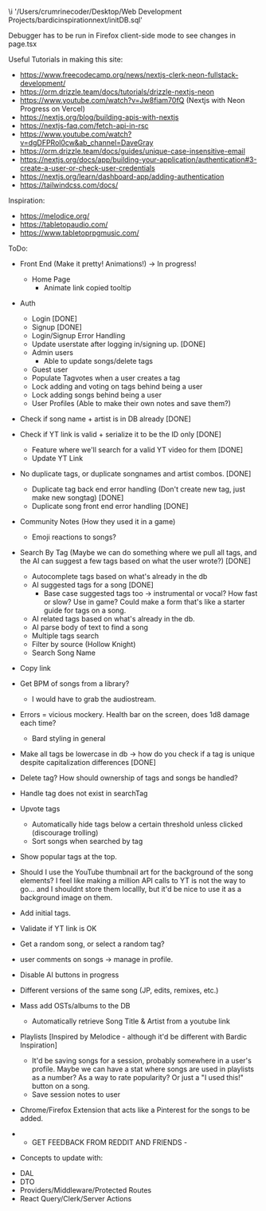 \i '/Users/crumrinecoder/Desktop/Web Development Projects/bardicinspirationnext/initDB.sql'

Debugger has to be run in Firefox client-side mode to see changes in page.tsx

Useful Tutorials in making this site:
* https://www.freecodecamp.org/news/nextjs-clerk-neon-fullstack-development/
* https://orm.drizzle.team/docs/tutorials/drizzle-nextjs-neon
* https://www.youtube.com/watch?v=Jw8fiam70fQ (Nextjs with Neon Progress on Vercel)
* https://nextjs.org/blog/building-apis-with-nextjs
* https://nextjs-faq.com/fetch-api-in-rsc
* https://www.youtube.com/watch?v=dgDFPRol0cw&ab_channel=DaveGray
* https://orm.drizzle.team/docs/guides/unique-case-insensitive-email
* https://nextjs.org/docs/app/building-your-application/authentication#3-create-a-user-or-check-user-credentials
* https://nextjs.org/learn/dashboard-app/adding-authentication
* https://tailwindcss.com/docs/

Inspiration:
* https://melodice.org/
* https://tabletopaudio.com/
* https://www.tabletoprpgmusic.com/



ToDo:
* Front End (Make it pretty! Animations!)
    -> In progress!
    * Home Page
        * Animate link copied tooltip
* Auth
    * Login [DONE]
    * Signup [DONE]
    * Login/Signup Error Handling
    * Update userstate after logging in/signing up. [DONE]
    * Admin users
        * Able to update songs/delete tags
    * Guest user
    * Populate Tagvotes when a user creates a tag 
    * Lock adding and voting on tags behind being a user
    * Lock adding songs behind being a user
    * User Profiles (Able to make their own notes and save them?)
* Check if song name + artist is in DB already [DONE]
* Check if YT link is valid + serialize it to be the ID only [DONE]
    * Feature where we'll search for a valid YT video for them [DONE]
    * Update YT Link
* No duplicate tags, or duplicate songnames and artist combos. [DONE]
    * Duplicate tag back end error handling (Don't create new tag, just make new songtag) [DONE]
    * Duplicate song front end error handling [DONE]
* Community Notes (How they used it in a game)
    * Emoji reactions to songs? 
* Search By Tag (Maybe we can do something where we pull all tags, and the AI can suggest a few tags based on what the user wrote?) [DONE]
    * Autocomplete tags based on what's already in the db
    * AI suggested tags for a song  [DONE]
        * Base case suggested tags too -> instrumental or vocal? How fast or slow? Use in game? Could make a form that's like a starter guide for tags on a song. 
    * AI related tags based on what's already in the db.
    * AI parse body of text to find a song
    * Multiple tags search
    * Filter by source (Hollow Knight)
    * Search Song Name 
* Copy link
* Get BPM of songs from a library? 
    * I would have to grab the audiostream.
* Errors = vicious mockery. Health bar on the screen, does 1d8 damage each time? 
    * Bard styling in general
* Make all tags be lowercase in db -> how do you check if a tag is unique despite capitalization differences [DONE]
* Delete tag? How should ownership of tags and songs be handled? 
* Handle tag does not exist in searchTag
* Upvote tags
    * Automatically hide tags below a certain threshold unless clicked (discourage trolling)
    * Sort songs when searched by tag
* Show popular tags at the top. 
* Should I use the YouTube thumbnail art for the background of the song elements? I feel like making a million API calls to YT is not the way to go... and I shouldnt store them locallly, but it'd be nice to use it as a background image on them.    
* Add initial tags. 
* Validate if YT link is OK
* Get a random song, or select a random tag? 
* user comments on songs -> manage in profile. 
* Disable AI buttons in progress
* Different versions of the same song (JP, edits, remixes, etc.)
* Mass add OSTs/albums to the DB 
    * Automatically retrieve Song Title & Artist from a youtube link

* Playlists [Inspired by Melodice - although it'd be different with Bardic Inspiration]
    * It'd be saving songs for a session, probably somewhere in a user's profile. Maybe we can have a stat where songs are used in playlists as a number? As a way to rate popularity? Or just a "I used this!" button on a song. 
    * Save session notes to user
* Chrome/Firefox Extension that acts like a Pinterest for the songs to be added. 

* - GET FEEDBACK FROM REDDIT AND FRIENDS - 

* Concepts to update with:
- DAL
- DTO
- Providers/Middleware/Protected Routes
- React Query/Clerk/Server Actions
